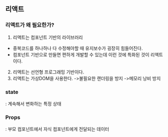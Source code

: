 ## 리액트

### 리액트가 왜 필요한가?

1. 리액트는 컴포넌트 기반의 라이브러리

- 중복코드를 하나하나 다 수정해야할 때 유지보수가 굉장히 힘들어진다.
- 컴포넌트 기반으로 만들면 편하게 개발할 수 있는데 이런 것에 특화된 것이 리액트이다.

2. 리액트는 선언형 프로그래밍 기반이다.
3. 리액트는 가상DOM을 사용한다.
   ->불필요한 랜더링을 방지
   ->메모리 낭비 방지

### state

: 계속해서 변화하는 특정 상태

### Props

: 부모 컴포넌트에서 자식 컴포넌트에게 전달되는 데이터
